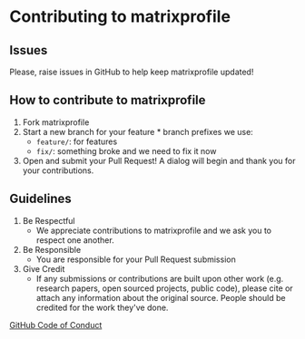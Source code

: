 # Contributing to matrixprofile

## Issues
Please, raise issues in GitHub to help keep matrixprofile updated!

## How to contribute to matrixprofile
  1. Fork matrixprofile
  2. Start a new branch for your feature
    * branch prefixes we use:
      * `feature/`: for features
      * `fix/`: something broke and we need to fix it now
  3. Open and submit your Pull Request! A dialog will begin and thank you for your contributions.

## Guidelines
  1. Be Respectful
     * We appreciate contributions to matrixprofile and we ask you to respect
    one another.
  2. Be Responsible
     * You are responsible for your Pull Request submission
  3. Give Credit
     * If any submissions or contributions are built upon other work (e.g. research papers, open sourced projects, public code), please cite or attach any information about the original source. People should be credited for the work they've done.

[GitHub Code of Conduct](.github/Code_Of_Conduct.md)
